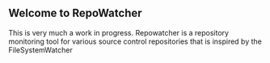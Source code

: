 ## Welcome to RepoWatcher

This is very much a work in progress. Repowatcher is a repository monitoring tool for various source control repositories that is inspired by the FileSystemWatcher
